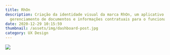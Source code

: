 ```yaml
---
title: RhOn
description: Criação da identidade visual da marca RhOn, um aplicativo para
  gerenciamento de documentos e informações contratuais para o funcionário.
date: 2020-12-29 10:15:59
thumbnail: /assets/img/dashboard-post.jpg
category: UX Design
---
```

![](/assets/img/rhon-thumb.jpg)